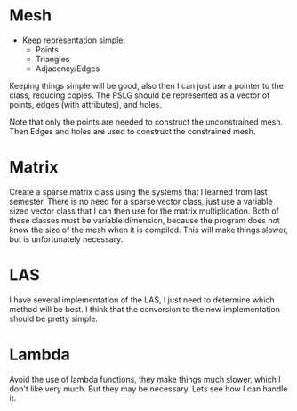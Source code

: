 # Mesh #

* Keep representation simple:
  * Points
  * Triangles
  * Adjacency/Edges

Keeping things simple will be good, also then I can just use a pointer to the
class, reducing copies. The PSLG should be represented as a vector of points,
edges (with attributes), and holes.

Note that only the points are needed to construct the unconstrained mesh. Then
Edges and holes are used to construct the constrained mesh.

# Matrix #

Create a sparse matrix class using the systems that I learned from last
semester. There is no need for a sparse vector class, just use a variable sized
vector class that I can then use for the matrix multiplication. Both of these
classes must be variable dimension, because the program does not know the size
of the mesh when it is compiled. This will make things slower, but is
unfortunately necessary.

# LAS #

I have several implementation of the LAS, I just need to determine which method
will be best. I think that the conversion to the new implementation should be
pretty simple.

# Lambda #

Avoid the use of lambda functions, they make things much slower, which I don't
like very much. But they may be necessary. Lets see how I can handle it.
